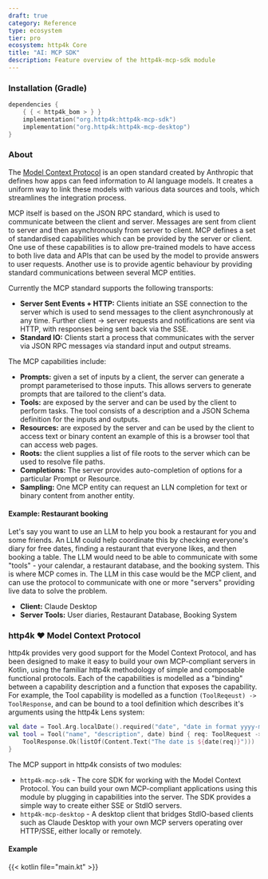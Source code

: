 ```yaml
---
draft: true
category: Reference
type: ecosystem
tier: pro
ecosystem: http4k Core
title: "AI: MCP SDK"
description: Feature overview of the http4k-mcp-sdk module
---
```


### Installation (Gradle)

```kotlin
dependencies {
    { { < http4k_bom > } }
    implementation("org.http4k:http4k-mcp-sdk")
    implementation("org.http4k:http4k-mcp-desktop")
}
```

### About

The [Model Context Protocol](https://modelcontextprotocol.info/) is an open standard created by Anthropic that defines
how apps can feed information to AI language models. It creates a uniform way to link these models with various data
sources and tools, which streamlines the integration process.

MCP itself is based on the JSON RPC standard, which is used to communicate between the client and server. Messages are
sent from client to server and then asynchronously from server to client. MCP defines a set of standardised capabilities
which can be provided by the server or client. One use of these capabilities is to allow pre-trained models to have
access to both live data and APIs that can be used by the model to provide answers to user requests. Another use is to
provide agentic behaviour by providing standard communications between several MCP entities.

Currently the MCP standard supports the following transports:

- **Server Sent Events + HTTP:** Clients initiate an SSE connection to the server which is used to send messages to the
  client asynchronously at any time. Further client -> server requests and notifications are sent via HTTP, with
  responses being sent back via the SSE.
- **Standard IO:** Clients start a process that communicates with the server via JSON RPC messages via standard input
  and output streams.

The MCP capabilities include:

- **Prompts:** given a set of inputs by a client, the server can generate a prompt parameterised to those inputs. This
  allows servers to generate prompts that are tailored to the client's data.
- **Tools:** are exposed by the server and can be used by the client to perform tasks. The tool consists of a
  description and a JSON Schema definition for the inputs and outputs.
- **Resources:** are exposed by the server and can be used by the client to access text or binary content an example of
  this is a browser tool that can access web pages.
- **Roots:** the client supplies a list of file roots to the server which can be used to resolve file paths.
- **Completions:** The server provides auto-completion of options for a particular Prompt or Resource.
- **Sampling:** One MCP entity can request an LLN completion for text or binary content from another entity.

#### Example: Restaurant booking

Let's say you want to use an LLM to help you book a restaurant for you and some friends. An LLM could help coordinate
this by checking everyone's diary for free dates, finding a restaurant that everyone likes, and then booking a table.
The LLM would need to be able to communicate with some "tools" - your calendar, a restaurant database, and the booking
system. This is where MCP comes in. The LLM in this case would be the MCP client, and can use the protocol to
communicate with one or more "servers" providing live data to solve the problem.

- **Client:** Claude Desktop
- **Server Tools:** User diaries, Restaurant Database, Booking System

### http4k ❤️ Model Context Protocol

http4k provides very good support for the Model Context Protocol, and has been designed to make it easy to build your
own MCP-compliant servers in Kotlin, using the familiar http4k methodology of simple and composable functional
protocols. Each of the capabilities is modelled as a "binding" between a capability description and a function that
exposes the capability. For example, the Tool capability is modelled as a function `(ToolReqeust) -> ToolResponse`, and
can be bound to a tool definition which describes it's arguments using the http4k Lens system:

```kotlin
val date = Tool.Arg.localDate().required("date", "date in format yyyy-mm-dd")
val tool = Tool("name", "description", date) bind { req: ToolRequest ->
    ToolResponse.Ok(listOf(Content.Text("The date is ${date(req)}")))
}
```

The MCP support in http4k consists of two modules:

- `http4k-mcp-sdk` - The core SDK for working with the Model Context Protocol. You can build your own MCP-compliant
  applications using this module by plugging in capabilities into the server. The SDK provides a simple way to create
  either SSE or StdIO servers.
- `http4k-mcp-desktop` - A desktop client that bridges StdIO-based clients such as Claude Desktop with your own MCP
  servers operating over HTTP/SSE, either locally or remotely.

#### Example

{{< kotlin file="main.kt" >}}


